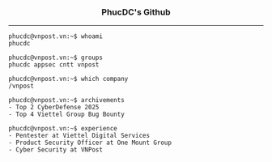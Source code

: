 <p align="center">
  <h3 align="center">PhucDC's Github</h3>
</p>


___

```console
phucdc@vnpost.vn:~$ whoami
phucdc

phucdc@vnpost.vn:~$ groups
phucdc appsec cntt vnpost

phucdc@vnpost.vn:~$ which company
/vnpost

phucdc@vnpost.vn:~$ archivements
- Top 2 CyberDefense 2025
- Top 4 Viettel Group Bug Bounty

phucdc@vnpost.vn:~$ experience
- Pentester at Viettel Digital Services
- Product Security Officer at One Mount Group
- Cyber Security at VNPost
```
